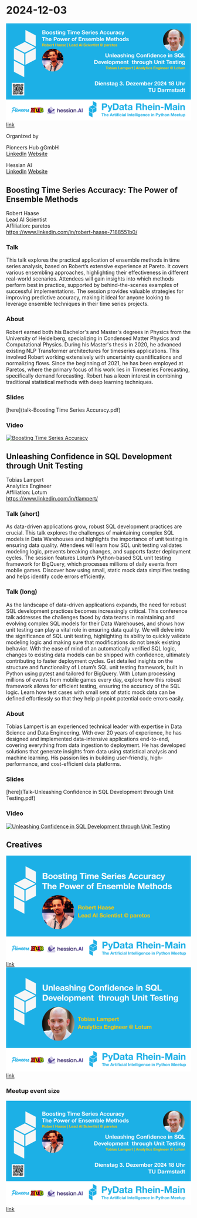 # 2024-12-03

![event](eventbanner-pydata-rhein-main-241203-QR-pics.png) [link](eventbanner-pydata-rhein-main-241203-QR-pics.png)


Organized by 

Pioneers Hub gGmbH   
[LinkedIn](https://www.linkedin.com/company/pioneershub/)
[Website](https://pioneershub.org)

Hessian AI   
[LinkedIn](https://www.linkedin.com/company/hessian-ai-the-hessian-center-for-artificial-intelligence/)
[Website](https://hessian.ai)


## Boosting Time Series Accuracy: The Power of Ensemble Methods
Robert Haase  
Lead AI Scientist  
Affiliation: paretos  
https://www.linkedin.com/in/robert-haase-7188551b0/ 

### Talk
This talk explores the practical application of ensemble methods in time series analysis, based on Robert’s extensive experience at Pareto. It covers various ensembling approaches, highlighting their effectiveness in different real-world scenarios. Attendees will gain insights into which methods perform best in practice, supported by behind-the-scenes examples of successful implementations. The session provides valuable strategies for improving predictive accuracy, making it ideal for anyone looking to leverage ensemble techniques in their time series projects.

### About
Robert earned both his Bachelor's and Master's degrees in Physics from the University of Heidelberg, specializing in Condensed Matter Physics and Computational Physics. During his Master's thesis in 2020, he advanced existing NLP Transformer architectures for timeseries applications. This involved Robert working extensively with uncertainty quantifications and normalizing flows. Since the beginning of 2021, he has been employed at Paretos, where the primary focus of his work lies in Timeseries Forecasting, specifically demand forecasting. Robert has a keen interest in combining traditional statistical methods with deep learning techniques.

### Slides 

[here](talk-Boosting Time Series Accuracy.pdf)

### Video 

[![Boosting Time Series Accuracy](https://img.youtube.com/vi/xnF9QajUzv0/0.jpg)](https://www.youtube.com/watch?v=xnF9QajUzv0)




## Unleashing Confidence in SQL Development through Unit Testing
Tobias Lampert  
Analytics Engineer  
Affiliation: Lotum   
https://www.linkedin.com/in/tlampert/ 

### Talk (short)
As data-driven applications grow, robust SQL development practices are crucial. This talk explores the challenges of maintaining complex SQL models in Data Warehouses and highlights the importance of unit testing in ensuring data quality. Attendees will learn how SQL unit testing validates modeling logic, prevents breaking changes, and supports faster deployment cycles. The session features Lotum’s Python-based SQL unit testing framework for BigQuery, which processes millions of daily events from mobile games. Discover how using small, static mock data simplifies testing and helps identify code errors efficiently.

### Talk (long)
As the landscape of data-driven applications expands, the need for robust SQL development practices becomes increasingly critical. This conference talk addresses the challenges faced by data teams in maintaining and evolving complex SQL models for their Data Warehouses, and shows how unit testing can play a vital role in ensuring data quality.
We will delve into the significance of SQL unit testing, highlighting its ability to quickly validate modeling logic and making sure that modifications do not break existing behavior. With the ease of mind of an automatically verified SQL logic, changes to existing data models can be shipped with confidence, ultimately contributing to faster deployment cycles.
Get detailed insights on the structure and functionality of Lotum’s SQL unit testing framework, built in Python using pytest and tailored for BigQuery. With Lotum processing millions of events from mobile games every day, explore how this robust framework allows for efficient testing, ensuring the accuracy of the SQL logic. Learn how test cases with small sets of static mock data can be defined effortlessly so that they help pinpoint potential code errors easily.

### About
Tobias Lampert is an experienced technical leader with expertise in Data Science and Data Engineering. With over 20 years of experience, he has designed and implemented data-intensive applications end-to-end, covering everything from data ingestion to deployment. He has developed solutions that generate insights from data using statistical analysis and machine learning. His passion lies in building user-friendly, high-performance, and cost-efficient data platforms.

### Slides 

[here](Talk-Unleashing Confidence in SQL Development through Unit Testing.pdf)

### Video 

[![Unleashing Confidence in SQL Development through Unit Testing](https://img.youtube.com/vi/YRVTWwFFd8c/0.jpg)](https://www.youtube.com/watch?v=YRVTWwFFd8c)

## Creatives

![event](talk-1-pydata-rhein-main-241203-YT.png) [link](talk-1-pydata-rhein-main-241203-YT.png)
![event](talk-2-pydata-rhein-main-241203-YT.png)  [link](talk-2-pydata-rhein-main-241203-YT.png)

### Meetup event size
![event](eventbanner-pydata-rhein-main-241203-MU-pics.png)  [link](eventbanner-pydata-rhein-main-241203-MU-pics.png)

